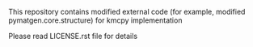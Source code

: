 This repository contains modified external code (for example, modified pymatgen.core.structure) for kmcpy implementation

Please read LICENSE.rst file for details